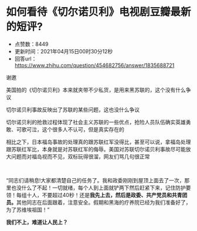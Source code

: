 # 如何看待《切尔诺贝利》电视剧豆瓣最新的短评?
- 点赞数：8449
- 更新时间：2021年04月15日00时30分12秒
- 回答url：https://www.zhihu.com/question/454682756/answer/1835688721
<body>
 <p data-pid="AsnvGzUL">谢邀</p>
 <p data-pid="OlND27pf">美国拍的《切尔诺贝利》本来就夹带不少私货，是用来黑苏联的，这个没有什么争议</p>
 <p data-pid="2RTW9gCC">切尔诺贝利事故反映出了苏联的某些问题，这也没什么争议</p>
 <p data-pid="0-34_7KH">切尔诺贝利的抢救过程体现了社会主义苏联的一些优点，抢险人员队伍确实英雄勇敢、可歌可泣，这个很多人不认可，但是真实存在的</p>
 <p data-pid="a1v_SMMK">相比之下，日本福岛事故的处理真的跟苏联红军没得比，甚至可以说，拿福岛处理跟苏联红军比，本身就是对苏联红军的侮辱。美国对苏联切尔诺贝利事故尽可能放大问题而对福岛视而不见，双标玩得很溜，网友们骂几句很正常</p>
 <p class="ztext-empty-paragraph"><br></p>
 <p data-pid="tU8vt85a">“同志们请稍息!大家都清楚自己的任务了。我和政委刚刚到屋顶上面去了一次，那里也没什么了不起！一切就绪，每个人到上面就铲两下然后赶紧下来，记住防护要领！每组十人，不要超过40秒！还是<b>我先上去，然后是政委、共产党员和共青团员。</b>其他同志在后面跟着，注意安全。假期和黑海的疗养院已经为我们准备好了，为了苏维埃祖国！”</p>
 <p data-pid="4hKXzWYM"><b>我们不上，难道让人民上？</b></p>
 <p></p>
</body>